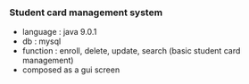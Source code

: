 ### Student card management system

* language : java 9.0.1
* db : mysql
* function : enroll, delete, update, search (basic student card management)
* composed as a gui screen
